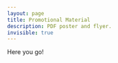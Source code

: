 ```yaml
---
layout: page
title: Promotional Material
description: PDF poster and flyer.
invisible: true
---
```

Here you go!